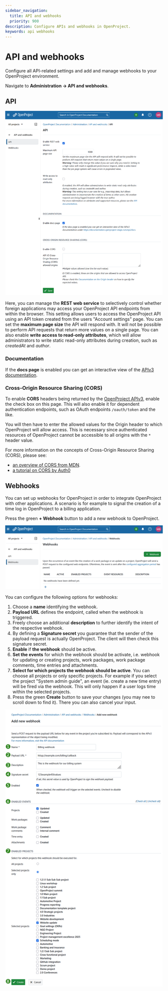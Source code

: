 ```yaml
---
sidebar_navigation:
  title: API and webhooks
  priority: 900
description: Configure APIs and webhooks in OpenProject.
keywords: api webhooks
---
```

# API and webhooks

Configure all API-related settings and add and manage webhooks to your OpenProject environment.

Navigate to **Administration → API and webhooks**.

## API

![API settings in OpenProject administration](openproject_system_admin_guide_api.png)

Here, you can manage the **REST web service** to selectively control whether foreign applications may access your OpenProject API endpoints from within the browser. This setting allows users to access the OpenProject API using an API token created from the users "Account settings" page. You can set the **maximum page size** the API will respond with. It will not be possible to perform API requests that return more values on a single page. You can also enable **write access to read-only attributes**, which will allow administrators to write static read-only attributes during creation, such as *createdAt* and *author*. 

### Documentation

If the **docs page** is enabled you can get an interactive view of the [APIv3 documentation](https://www.openproject.org/docs/api/introduction).

### Cross-Origin Resource Sharing (CORS)

To enable **CORS** headers being returned by the [OpenProject APIv3](../../api/),
enable the check box on this page. This will also enable it for dependent authentication endpoints, such as OAuth endpoints `/oauth/token` and the like.

You will then have to enter the allowed values for the Origin header to which OpenProject will allow access.
This is necessary since authenticated resources of OpenProject cannot be accessible to all origins with the `*` header value.

For more information on the concepts of Cross-Origin Resource Sharing (CORS), please see:

- [an overview of CORS from MDN](https://developer.mozilla.org/en-US/docs/Web/HTTP/CORS).
- [a tutorial on CORS by Auth0](https://auth0.com/blog/cors-tutorial-a-guide-to-cross-origin-resource-sharing/)

## Webhooks

You can set up webhooks for OpenProject in order to integrate OpenProject with other applications. A scenario is for example to signal the creation of a time log in OpenProject to a billing application.

Press the green **+ Webhook** button to add a new webhook to OpenProject.

![Webhooks in OpenProject administration](openproject_system_admin_guide_webhooks.png)

You can configure the following options for webhooks:

1. Choose a **name** identifying the webhook.
2. **Payload URL** defines the endpoint, called when the webhook is triggered.
3. Freely choose an additional **description** to further identify the intent of the respective webhook.
4. By defining a **Signature secret** you guarantee that the sender of the payload request is actually OpenProject. The client will then check this signature secret.
5. **Enable** if **the webhook** should be active.
6. **Set the events** for which the webhook should be activate, i.e. webhook for updating or creating projects, work packages, work package comments, time entries and attachments.
7. **Select for which projects the webhook should be active**. You can choose all projects or only specific projects. For example if you select the project "System admin guide", an event (ie. create a new time entry) will be fired via the webhook. This will only happen if a user logs time within the selected projects.
8. Press the green **Create** button to save your changes (you may nee to scroll down to find it). There you can also cancel your input.

![Add a new webhook in OpenProject administration](openproject_system_admin_guide_api_new_webhook.png)
